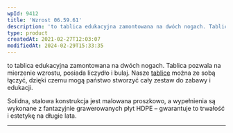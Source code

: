 ```yaml
---
wpId: 9412
title: 'Wzrost 06.59.61'
description: 'to tablica edukacyjna zamontowana na dwóch nogach. Tablica pozwala na mierzenie wzrostu, posiada liczydło i bulaj. Nasze tablice można ze sobą łączyć, dzięki czemu mogą państwo stworzyć cały zestaw do zabawy i edukacji. Solidna, stalowa konstrukcja jest malowana proszkowo, a wypełnienia są wykonane z fantazyjnie grawerowanych płyt HDPE – gwarantuje to trwałość i estetykę na ...'
type: product
createdAt: 2021-02-27T12:03:07
modifiedAt: 2024-02-29T15:33:35
---
```



to tablica edukacyjna zamontowana na dwóch nogach. Tablica pozwala na mierzenie wzrostu, posiada liczydło i bulaj. Nasze [tablice](https://comes.pl/kategoria/place-zabaw/tablice-edukacyjne/) można ze sobą łączyć, dzięki czemu mogą państwo stworzyć cały zestaw do zabawy i edukacji.

Solidna, stalowa konstrukcja jest malowana proszkowo, a wypełnienia są wykonane z fantazyjnie grawerowanych płyt HDPE – gwarantuje to trwałość i estetykę na długie lata.

* * *